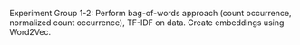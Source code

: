 Experiment Group 1-2: Perform bag-of-words approach (count occurrence, normalized count occurrence), TF-IDF on data. Create embeddings using Word2Vec.
